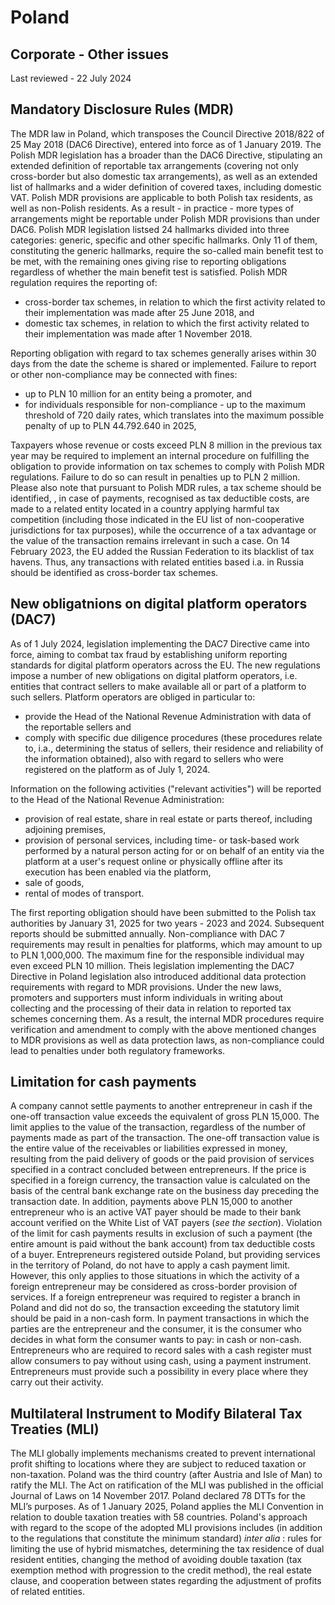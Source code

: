 # Poland
## Corporate - Other issues
Last reviewed - 22 July 2024
## Mandatory Disclosure Rules (MDR)
The MDR law in Poland, which transposes the Council Directive 2018/822 of 25 May 2018 (DAC6 Directive), entered into force as of 1 January 2019.
The Polish MDR legislation has a broader than the DAC6 Directive, stipulating an extended definition of reportable tax arrangements (covering not only cross-border but also domestic tax arrangements), as well as an extended list of hallmarks and a wider definition of covered taxes, including domestic VAT.
Polish MDR provisions are applicable to both Polish tax residents, as well as non-Polish residents. As a result - in practice - more types of arrangements might be reportable under Polish MDR provisions than under DAC6.
Polish MDR legislation listsed 24 hallmarks divided into three categories: generic, specific and other specific hallmarks. Only 11 of them, constituting the generic hallmarks, require the so-called main benefit test to be met, with the remaining ones giving rise to reporting obligations regardless of whether the main benefit test is satisfied. Polish MDR regulation requires the reporting of:
  * cross-border tax schemes, in relation to which the first activity related to their implementation was made after 25 June 2018, and
  * domestic tax schemes, in relation to which the first activity related to their implementation was made after 1 November 2018.


Reporting obligation with regard to tax schemes generally arises within 30 days from the date the scheme is shared or implemented. 
Failure to report or other non-compliance may be connected with fines:
  * up to PLN 10 million for an entity being a promoter, and
  * for individuals responsible for non-compliance - up to the maximum threshold of 720 daily rates, which translates into the maximum possible penalty of up to PLN 44.792.640 in 2025,


Taxpayers whose revenue or costs exceed PLN 8 million in the previous tax year may be required to implement an internal procedure on fulfilling the obligation to provide information on tax schemes to comply with Polish MDR regulations. Failure to do so can result in penalties up to PLN 2 million.
Please also note that pursuant to Polish MDR rules, a tax scheme should be identified, , in case of payments, recognised as tax deductible costs, are made to a related entity located in a country applying harmful tax competition (including those indicated in the EU list of non-cooperative jurisdictions for tax purposes), while the occurrence of a tax advantage or the value of the transaction remains irrelevant in such a case. On 14 February 2023, the EU added the Russian Federation to its blacklist of tax havens. Thus, any transactions with related entities based i.a. in Russia should be identified as cross-border tax schemes.
## New obligatnions on digital platform operators (DAC7)
As of 1 July 2024, legislation implementing the DAC7 Directive came into force, aiming to combat tax fraud by establishing uniform reporting standards for digital platform operators across the EU. 
The new regulations impose a number of new obligations on digital platform operators, i.e. entities that contract sellers to make available all or part of a platform to such sellers. Platform operators are obliged in particular to: 
  * provide the Head of the National Revenue Administration with data of the reportable sellers and 
  * comply with specific due diligence procedures (these procedures relate to, i.a., determining the status of sellers, their residence and reliability of the information obtained), also with regard to sellers who were registered on the platform as of July 1, 2024.


Information on the following activities ("relevant activities") will be reported to the Head of the National Revenue Administration:
  * provision of real estate, share in real estate or parts thereof, including adjoining premises, 
  * provision of personal services, including time- or task-based work performed by a natural person acting for or on behalf of an entity via the platform at a user's request online or physically offline after its execution has been enabled via the platform, 
  * sale of goods, 
  * rental of modes of transport.


The first reporting obligation should have been submitted to the Polish tax authorities by January 31, 2025 for two years - 2023 and 2024. Subsequent reports should be submitted annually.
Non-compliance with DAC 7 requirements may result in penalties for platforms, which may amount to up to PLN 1,000,000. The maximum fine for the responsible individual may even exceed PLN 10 million.
Theis legislation implementing the DAC7 Directive in Poland legislation also introduced additional data protection requirements with regard to MDR provisions. Under the new laws, promoters and supporters must inform individuals in writing about collecting and the processing of their data in relation to reported tax schemes concerning them. As a result, the internal MDR procedures require verification and amendment to comply with the above mentioned changes to MDR provisions as well as data protection laws, as non-compliance could lead to penalties under both regulatory frameworks.
## Limitation for cash payments 
A company cannot settle payments to another entrepreneur in cash if the one-off transaction value exceeds the equivalent of gross PLN 15,000. The limit applies to the value of the transaction, regardless of the number of payments made as part of the transaction. The one-off transaction value is the entire value of the receivables or liabilities expressed in money, resulting from the paid delivery of goods or the paid provision of services specified in a contract concluded between entrepreneurs.
If the price is specified in a foreign currency, the transaction value is calculated on the basis of the central bank exchange rate on the business day preceding the transaction date.
In addition, payments above PLN 15,000 to another entrepreneur who is an active VAT payer should be made to their bank account verified on the White List of VAT payers (_see the_ _section_).
Violation of the limit for cash payments results in exclusion of such a payment (the entire amount is paid without the bank account) from tax deductible costs of a buyer.
Entrepreneurs registered outside Poland, but providing services in the territory of Poland, do not have to apply a cash payment limit. However, this only applies to those situations in which the activity of a foreign entrepreneur may be considered as cross-border provision of services. If a foreign entrepreneur was required to register a branch in Poland and did not do so, the transaction exceeding the statutory limit should be paid in a non-cash form.
In payment transactions in which the parties are the entrepreneur and the consumer, it is the consumer who decides in what form the consumer wants to pay: in cash or non-cash. 
Entrepreneurs who are required to record sales with a cash register must allow consumers to pay without using cash, using a payment instrument. Entrepreneurs must provide such a possibility in every place where they carry out their activity.
## Multilateral Instrument to Modify Bilateral Tax Treaties (MLI)
The MLI globally implements mechanisms created to prevent international profit shifting to locations where they are subject to reduced taxation or non-taxation. 
Poland was the third country (after Austria and Isle of Man) to ratify the MLI. The Act on ratification of the MLI was published in the official Journal of Laws on 14 November 2017. Poland declared 78 DTTs for the MLI’s purposes. As of 1 January 2025, Poland applies the MLI Convention in relation to double taxation treaties with 58 countries. 
Poland's approach with regard to the scope of the adopted MLI provisions includes (in addition to the regulations that constitute the minimum standard) _inter alia_ : rules for limiting the use of hybrid mismatches, determining the tax residence of dual resident entities, changing the method of avoiding double taxation (tax exemption method with progression to the credit method), the real estate clause, and cooperation between states regarding the adjustment of profits of related entities.
